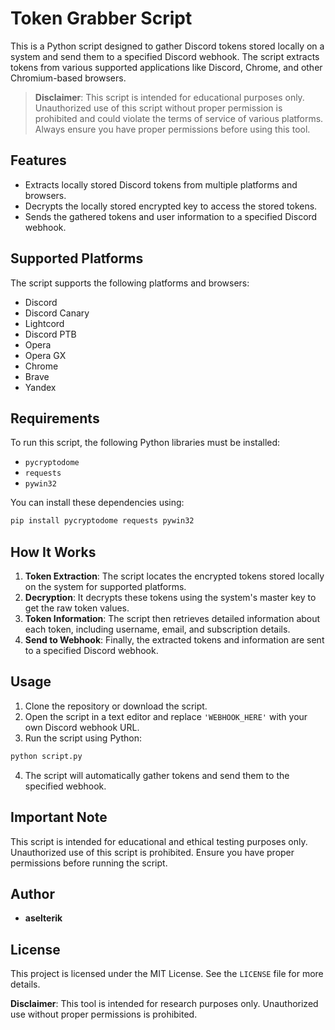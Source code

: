 
# Token Grabber Script

This is a Python script designed to gather Discord tokens stored locally on a system and send them to a specified Discord webhook. The script extracts tokens from various supported applications like Discord, Chrome, and other Chromium-based browsers. 

> **Disclaimer**: This script is intended for educational purposes only. Unauthorized use of this script without proper permission is prohibited and could violate the terms of service of various platforms. Always ensure you have proper permissions before using this tool.

## Features
- Extracts locally stored Discord tokens from multiple platforms and browsers.
- Decrypts the locally stored encrypted key to access the stored tokens.
- Sends the gathered tokens and user information to a specified Discord webhook.

## Supported Platforms
The script supports the following platforms and browsers:
- Discord
- Discord Canary
- Lightcord
- Discord PTB
- Opera
- Opera GX
- Chrome
- Brave
- Yandex

## Requirements
To run this script, the following Python libraries must be installed:

- `pycryptodome`
- `requests`
- `pywin32`

You can install these dependencies using:

```bash
pip install pycryptodome requests pywin32
```

## How It Works
1. **Token Extraction**: The script locates the encrypted tokens stored locally on the system for supported platforms.
2. **Decryption**: It decrypts these tokens using the system's master key to get the raw token values.
3. **Token Information**: The script then retrieves detailed information about each token, including username, email, and subscription details.
4. **Send to Webhook**: Finally, the extracted tokens and information are sent to a specified Discord webhook.


## Usage
1. Clone the repository or download the script.
2. Open the script in a text editor and replace `'WEBHOOK_HERE'` with your own Discord webhook URL.
3. Run the script using Python:

```bash
python script.py
```

4. The script will automatically gather tokens and send them to the specified webhook.

## Important Note
This script is intended for educational and ethical testing purposes only. Unauthorized use of this script is prohibited. Ensure you have proper permissions before running the script.

## Author
- **aselterik**

## License
This project is licensed under the MIT License. See the `LICENSE` file for more details.

**Disclaimer**: This tool is intended for research purposes only. Unauthorized use without proper permissions is prohibited.
